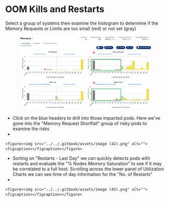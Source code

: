 # OOM Kills and Restarts

Select a group of systems then examine the histogram to determine if the Memory Requests or Limits are too small (red) or not set (gray)

<figure><img src="../../.gitbook/assets/image (41).png" alt=""><figcaption></figcaption></figure>

* Click on the blue headers to drill into those impacted pods. Here we've gone into the "Memory Request Shortfall" group of risky pods to examine the risks
*

    <figure><img src="../../.gitbook/assets/image (42).png" alt=""><figcaption></figcaption></figure>
* Sorting on "Restarts - Last Day" we can quickly detects pods with restarts and evaluate the "% Nodes Memory Saturation" to see if it may be correlated to a full host. Scrolling across the lower panel of Utilization Charts we can see time of day information for the "No. of Restarts"
*

    <figure><img src="../../.gitbook/assets/image (43).png" alt=""><figcaption></figcaption></figure>
